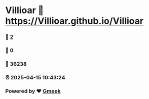 # Villioar :link: https://Villioar.github.io/Villioar 
### :page_facing_up: [2](https://Villioar.github.io/Villioar/tag.html) 
### :speech_balloon: 0 
### :hibiscus: 36238 
### :alarm_clock: 2025-04-15 10:43:24 
### Powered by :heart: [Gmeek](https://github.com/Meekdai/Gmeek)
